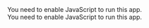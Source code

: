
<!doctype html><html lang="en"><head><meta charset="utf-8"/><link rel="icon" href="/favicon.ico"/><meta name="viewport" content="minimal-ui,width=device-width,initial-scale=1,maximum-scale=1,user-scalable=no"><meta name="theme-color" content="#000000"/><meta name="author" content="Wendell de Sousa"/><meta name="description" content="A web version of the popular game Five Nights at Freddy's"/><link rel="manifest" href="/manifest.json"/><title>Five Nights at Freddy's Web</title><link href="/static/css/main.564eda8f.chunk.css" rel="stylesheet"></head><body><noscript>You need to enable JavaScript to run this app.</noscript><div id="root"></div><script>var css="text-shadow: -1px -1px hsl(0,100%,50%), 1px 1px hsl(5.4, 100%, 50%), 3px 2px hsl(10.8, 100%, 50%), 5px 3px hsl(16.2, 100%, 50%), 7px 4px hsl(21.6, 100%, 50%), 9px 5px hsl(27, 100%, 50%), 11px 6px hsl(32.4, 100%, 50%), 13px 7px hsl(37.8, 100%, 50%), 14px 8px hsl(43.2, 100%, 50%), 16px 9px hsl(48.6, 100%, 50%), 18px 10px hsl(54, 100%, 50%), 20px 11px hsl(59.4, 100%, 50%), 22px 12px hsl(64.8, 100%, 50%), 23px 13px hsl(70.2, 100%, 50%), 25px 14px hsl(75.6, 100%, 50%), 27px 15px hsl(81, 100%, 50%), 28px 16px hsl(86.4, 100%, 50%), 30px 17px hsl(91.8, 100%, 50%), 32px 18px hsl(97.2, 100%, 50%), 33px 19px hsl(102.6, 100%, 50%), 35px 20px hsl(108, 100%, 50%), 36px 21px hsl(113.4, 100%, 50%), 38px 22px hsl(118.8, 100%, 50%), 39px 23px hsl(124.2, 100%, 50%), 41px 24px hsl(129.6, 100%, 50%), 42px 25px hsl(135, 100%, 50%), 43px 26px hsl(140.4, 100%, 50%), 45px 27px hsl(145.8, 100%, 50%), 46px 28px hsl(151.2, 100%, 50%), 47px 29px hsl(156.6, 100%, 50%), 48px 30px hsl(162, 100%, 50%), 49px 31px hsl(167.4, 100%, 50%), 50px 32px hsl(172.8, 100%, 50%), 51px 33px hsl(178.2, 100%, 50%), 52px 34px hsl(183.6, 100%, 50%), 53px 35px hsl(189, 100%, 50%), 54px 36px hsl(194.4, 100%, 50%), 55px 37px hsl(199.8, 100%, 50%), 55px 38px hsl(205.2, 100%, 50%), 56px 39px hsl(210.6, 100%, 50%), 57px 40px hsl(216, 100%, 50%), 57px 41px hsl(221.4, 100%, 50%), 58px 42px hsl(226.8, 100%, 50%), 58px 43px hsl(232.2, 100%, 50%), 58px 44px hsl(237.6, 100%, 50%), 59px 45px hsl(243, 100%, 50%), 59px 46px hsl(248.4, 100%, 50%), 59px 47px hsl(253.8, 100%, 50%), 59px 48px hsl(259.2, 100%, 50%), 59px 49px hsl(264.6, 100%, 50%), 60px 50px hsl(270, 100%, 50%), 59px 51px hsl(275.4, 100%, 50%), 59px 52px hsl(280.8, 100%, 50%), 59px 53px hsl(286.2, 100%, 50%), 59px 54px hsl(291.6, 100%, 50%), 59px 55px hsl(297, 100%, 50%), 58px 56px hsl(302.4, 100%, 50%), 58px 57px hsl(307.8, 100%, 50%), 58px 58px hsl(313.2, 100%, 50%), 57px 59px hsl(318.6, 100%, 50%), 57px 60px hsl(324, 100%, 50%), 56px 61px hsl(329.4, 100%, 50%), 55px 62px hsl(334.8, 100%, 50%), 55px 63px hsl(340.2, 100%, 50%), 54px 64px hsl(345.6, 100%, 50%), 53px 65px hsl(351, 100%, 50%), 52px 66px hsl(356.4, 100%, 50%), 51px 67px hsl(361.8, 100%, 50%), 50px 68px hsl(367.2, 100%, 50%), 49px 69px hsl(372.6, 100%, 50%), 48px 70px hsl(378, 100%, 50%), 47px 71px hsl(383.4, 100%, 50%), 46px 72px hsl(388.8, 100%, 50%), 45px 73px hsl(394.2, 100%, 50%), 43px 74px hsl(399.6, 100%, 50%), 42px 75px hsl(405, 100%, 50%), 41px 76px hsl(410.4, 100%, 50%), 39px 77px hsl(415.8, 100%, 50%), 38px 78px hsl(421.2, 100%, 50%), 36px 79px hsl(426.6, 100%, 50%), 35px 80px hsl(432, 100%, 50%), 33px 81px hsl(437.4, 100%, 50%), 32px 82px hsl(442.8, 100%, 50%), 30px 83px hsl(448.2, 100%, 50%), 28px 84px hsl(453.6, 100%, 50%), 27px 85px hsl(459, 100%, 50%), 25px 86px hsl(464.4, 100%, 50%), 23px 87px hsl(469.8, 100%, 50%), 22px 88px hsl(475.2, 100%, 50%), 20px 89px hsl(480.6, 100%, 50%), 18px 90px hsl(486, 100%, 50%), 16px 91px hsl(491.4, 100%, 50%), 14px 92px hsl(496.8, 100%, 50%), 13px 93px hsl(502.2, 100%, 50%), 11px 94px hsl(507.6, 100%, 50%), 9px 95px hsl(513, 100%, 50%), 7px 96px hsl(518.4, 100%, 50%), 5px 97px hsl(523.8, 100%, 50%), 3px 98px hsl(529.2, 100%, 50%), 1px 99px hsl(534.6, 100%, 50%), 7px 100px hsl(540, 100%, 50%), -1px 101px hsl(545.4, 100%, 50%), -3px 102px hsl(550.8, 100%, 50%), -5px 103px hsl(556.2, 100%, 50%), -7px 104px hsl(561.6, 100%, 50%), -9px 105px hsl(567, 100%, 50%), -11px 106px hsl(572.4, 100%, 50%), -13px 107px hsl(577.8, 100%, 50%), -14px 108px hsl(583.2, 100%, 50%), -16px 109px hsl(588.6, 100%, 50%), -18px 110px hsl(594, 100%, 50%), -20px 111px hsl(599.4, 100%, 50%), -22px 112px hsl(604.8, 100%, 50%), -23px 113px hsl(610.2, 100%, 50%), -25px 114px hsl(615.6, 100%, 50%), -27px 115px hsl(621, 100%, 50%), -28px 116px hsl(626.4, 100%, 50%), -30px 117px hsl(631.8, 100%, 50%), -32px 118px hsl(637.2, 100%, 50%), -33px 119px hsl(642.6, 100%, 50%), -35px 120px hsl(648, 100%, 50%), -36px 121px hsl(653.4, 100%, 50%), -38px 122px hsl(658.8, 100%, 50%), -39px 123px hsl(664.2, 100%, 50%), -41px 124px hsl(669.6, 100%, 50%), -42px 125px hsl(675, 100%, 50%), -43px 126px hsl(680.4, 100%, 50%), -45px 127px hsl(685.8, 100%, 50%), -46px 128px hsl(691.2, 100%, 50%), -47px 129px hsl(696.6, 100%, 50%), -48px 130px hsl(702, 100%, 50%), -49px 131px hsl(707.4, 100%, 50%), -50px 132px hsl(712.8, 100%, 50%), -51px 133px hsl(718.2, 100%, 50%), -52px 134px hsl(723.6, 100%, 50%), -53px 135px hsl(729, 100%, 50%), -54px 136px hsl(734.4, 100%, 50%), -55px 137px hsl(739.8, 100%, 50%), -55px 138px hsl(745.2, 100%, 50%), -56px 139px hsl(750.6, 100%, 50%), -57px 140px hsl(756, 100%, 50%), -57px 141px hsl(761.4, 100%, 50%), -58px 142px hsl(766.8, 100%, 50%), -58px 143px hsl(772.2, 100%, 50%), -58px 144px hsl(777.6, 100%, 50%), -59px 145px hsl(783, 100%, 50%), -59px 146px hsl(788.4, 100%, 50%), -59px 147px hsl(793.8, 100%, 50%), -59px 148px hsl(799.2, 100%, 50%), -59px 149px hsl(804.6, 100%, 50%), -60px 150px hsl(810, 100%, 50%), -59px 151px hsl(815.4, 100%, 50%), -59px 152px hsl(820.8, 100%, 50%), -59px 153px hsl(826.2, 100%, 50%), -59px 154px hsl(831.6, 100%, 50%), -59px 155px hsl(837, 100%, 50%), -58px 156px hsl(842.4, 100%, 50%), -58px 157px hsl(847.8, 100%, 50%), -58px 158px hsl(853.2, 100%, 50%), -57px 159px hsl(858.6, 100%, 50%), -57px 160px hsl(864, 100%, 50%), -56px 161px hsl(869.4, 100%, 50%), -55px 162px hsl(874.8, 100%, 50%), -55px 163px hsl(880.2, 100%, 50%), -54px 164px hsl(885.6, 100%, 50%), -53px 165px hsl(891, 100%, 50%), -52px 166px hsl(896.4, 100%, 50%), -51px 167px hsl(901.8, 100%, 50%), -50px 168px hsl(907.2, 100%, 50%), -49px 169px hsl(912.6, 100%, 50%), -48px 170px hsl(918, 100%, 50%), -47px 171px hsl(923.4, 100%, 50%), -46px 172px hsl(928.8, 100%, 50%), -45px 173px hsl(934.2, 100%, 50%), -43px 174px hsl(939.6, 100%, 50%), -42px 175px hsl(945, 100%, 50%), -41px 176px hsl(950.4, 100%, 50%), -39px 177px hsl(955.8, 100%, 50%), -38px 178px hsl(961.2, 100%, 50%), -36px 179px hsl(966.6, 100%, 50%), -35px 180px hsl(972, 100%, 50%), -33px 181px hsl(977.4, 100%, 50%), -32px 182px hsl(982.8, 100%, 50%), -30px 183px hsl(988.2, 100%, 50%), -28px 184px hsl(993.6, 100%, 50%), -27px 185px hsl(999, 100%, 50%), -25px 186px hsl(1004.4, 100%, 50%), -23px 187px hsl(1009.8, 100%, 50%), -22px 188px hsl(1015.2, 100%, 50%), -20px 189px hsl(1020.6, 100%, 50%), -18px 190px hsl(1026, 100%, 50%), -16px 191px hsl(1031.4, 100%, 50%), -14px 192px hsl(1036.8, 100%, 50%), -13px 193px hsl(1042.2, 100%, 50%), -11px 194px hsl(1047.6, 100%, 50%), -9px 195px hsl(1053, 100%, 50%), -7px 196px hsl(1058.4, 100%, 50%), -5px 197px hsl(1063.8, 100%, 50%), -3px 198px hsl(1069.2, 100%, 50%), -1px 199px hsl(1074.6, 100%, 50%), -1px 200px hsl(1080, 100%, 50%), 1px 201px hsl(1085.4, 100%, 50%), 3px 202px hsl(1090.8, 100%, 50%), 5px 203px hsl(1096.2, 100%, 50%), 7px 204px hsl(1101.6, 100%, 50%), 9px 205px hsl(1107, 100%, 50%), 11px 206px hsl(1112.4, 100%, 50%), 13px 207px hsl(1117.8, 100%, 50%), 14px 208px hsl(1123.2, 100%, 50%), 16px 209px hsl(1128.6, 100%, 50%), 18px 210px hsl(1134, 100%, 50%), 20px 211px hsl(1139.4, 100%, 50%), 22px 212px hsl(1144.8, 100%, 50%), 23px 213px hsl(1150.2, 100%, 50%), 25px 214px hsl(1155.6, 100%, 50%), 27px 215px hsl(1161, 100%, 50%), 28px 216px hsl(1166.4, 100%, 50%), 30px 217px hsl(1171.8, 100%, 50%), 32px 218px hsl(1177.2, 100%, 50%), 33px 219px hsl(1182.6, 100%, 50%), 35px 220px hsl(1188, 100%, 50%), 36px 221px hsl(1193.4, 100%, 50%), 38px 222px hsl(1198.8, 100%, 50%), 39px 223px hsl(1204.2, 100%, 50%), 41px 224px hsl(1209.6, 100%, 50%), 42px 225px hsl(1215, 100%, 50%), 43px 226px hsl(1220.4, 100%, 50%), 45px 227px hsl(1225.8, 100%, 50%), 46px 228px hsl(1231.2, 100%, 50%), 47px 229px hsl(1236.6, 100%, 50%), 48px 230px hsl(1242, 100%, 50%), 49px 231px hsl(1247.4, 100%, 50%), 50px 232px hsl(1252.8, 100%, 50%), 51px 233px hsl(1258.2, 100%, 50%), 52px 234px hsl(1263.6, 100%, 50%), 53px 235px hsl(1269, 100%, 50%), 54px 236px hsl(1274.4, 100%, 50%), 55px 237px hsl(1279.8, 100%, 50%), 55px 238px hsl(1285.2, 100%, 50%), 56px 239px hsl(1290.6, 100%, 50%), 57px 240px hsl(1296, 100%, 50%), 57px 241px hsl(1301.4, 100%, 50%), 58px 242px hsl(1306.8, 100%, 50%), 58px 243px hsl(1312.2, 100%, 50%), 58px 244px hsl(1317.6, 100%, 50%), 59px 245px hsl(1323, 100%, 50%), 59px 246px hsl(1328.4, 100%, 50%), 59px 247px hsl(1333.8, 100%, 50%), 59px 248px hsl(1339.2, 100%, 50%), 59px 249px hsl(1344.6, 100%, 50%), 60px 250px hsl(1350, 100%, 50%), 59px 251px hsl(1355.4, 100%, 50%), 59px 252px hsl(1360.8, 100%, 50%), 59px 253px hsl(1366.2, 100%, 50%), 59px 254px hsl(1371.6, 100%, 50%), 59px 255px hsl(1377, 100%, 50%), 58px 256px hsl(1382.4, 100%, 50%), 58px 257px hsl(1387.8, 100%, 50%), 58px 258px hsl(1393.2, 100%, 50%), 57px 259px hsl(1398.6, 100%, 50%), 57px 260px hsl(1404, 100%, 50%), 56px 261px hsl(1409.4, 100%, 50%), 55px 262px hsl(1414.8, 100%, 50%), 55px 263px hsl(1420.2, 100%, 50%), 54px 264px hsl(1425.6, 100%, 50%), 53px 265px hsl(1431, 100%, 50%), 52px 266px hsl(1436.4, 100%, 50%), 51px 267px hsl(1441.8, 100%, 50%), 50px 268px hsl(1447.2, 100%, 50%), 49px 269px hsl(1452.6, 100%, 50%), 48px 270px hsl(1458, 100%, 50%), 47px 271px hsl(1463.4, 100%, 50%), 46px 272px hsl(1468.8, 100%, 50%), 45px 273px hsl(1474.2, 100%, 50%), 43px 274px hsl(1479.6, 100%, 50%), 42px 275px hsl(1485, 100%, 50%), 41px 276px hsl(1490.4, 100%, 50%), 39px 277px hsl(1495.8, 100%, 50%), 38px 278px hsl(1501.2, 100%, 50%), 36px 279px hsl(1506.6, 100%, 50%), 35px 280px hsl(1512, 100%, 50%), 33px 281px hsl(1517.4, 100%, 50%), 32px 282px hsl(1522.8, 100%, 50%), 30px 283px hsl(1528.2, 100%, 50%), 28px 284px hsl(1533.6, 100%, 50%), 27px 285px hsl(1539, 100%, 50%), 25px 286px hsl(1544.4, 100%, 50%), 23px 287px hsl(1549.8, 100%, 50%), 22px 288px hsl(1555.2, 100%, 50%), 20px 289px hsl(1560.6, 100%, 50%), 18px 290px hsl(1566, 100%, 50%), 16px 291px hsl(1571.4, 100%, 50%), 14px 292px hsl(1576.8, 100%, 50%), 13px 293px hsl(1582.2, 100%, 50%), 11px 294px hsl(1587.6, 100%, 50%), 9px 295px hsl(1593, 100%, 50%), 7px 296px hsl(1598.4, 100%, 50%), 5px 297px hsl(1603.8, 100%, 50%), 3px 298px hsl(1609.2, 100%, 50%), 1px 299px hsl(1614.6, 100%, 50%), 2px 300px hsl(1620, 100%, 50%), -1px 301px hsl(1625.4, 100%, 50%), -3px 302px hsl(1630.8, 100%, 50%), -5px 303px hsl(1636.2, 100%, 50%), -7px 304px hsl(1641.6, 100%, 50%), -9px 305px hsl(1647, 100%, 50%), -11px 306px hsl(1652.4, 100%, 50%), -13px 307px hsl(1657.8, 100%, 50%), -14px 308px hsl(1663.2, 100%, 50%), -16px 309px hsl(1668.6, 100%, 50%), -18px 310px hsl(1674, 100%, 50%), -20px 311px hsl(1679.4, 100%, 50%), -22px 312px hsl(1684.8, 100%, 50%), -23px 313px hsl(1690.2, 100%, 50%), -25px 314px hsl(1695.6, 100%, 50%), -27px 315px hsl(1701, 100%, 50%), -28px 316px hsl(1706.4, 100%, 50%), -30px 317px hsl(1711.8, 100%, 50%), -32px 318px hsl(1717.2, 100%, 50%), -33px 319px hsl(1722.6, 100%, 50%), -35px 320px hsl(1728, 100%, 50%), -36px 321px hsl(1733.4, 100%, 50%), -38px 322px hsl(1738.8, 100%, 50%), -39px 323px hsl(1744.2, 100%, 50%), -41px 324px hsl(1749.6, 100%, 50%), -42px 325px hsl(1755, 100%, 50%), -43px 326px hsl(1760.4, 100%, 50%), -45px 327px hsl(1765.8, 100%, 50%), -46px 328px hsl(1771.2, 100%, 50%), -47px 329px hsl(1776.6, 100%, 50%), -48px 330px hsl(1782, 100%, 50%), -49px 331px hsl(1787.4, 100%, 50%), -50px 332px hsl(1792.8, 100%, 50%), -51px 333px hsl(1798.2, 100%, 50%), -52px 334px hsl(1803.6, 100%, 50%), -53px 335px hsl(1809, 100%, 50%), -54px 336px hsl(1814.4, 100%, 50%), -55px 337px hsl(1819.8, 100%, 50%), -55px 338px hsl(1825.2, 100%, 50%), -56px 339px hsl(1830.6, 100%, 50%), -57px 340px hsl(1836, 100%, 50%), -57px 341px hsl(1841.4, 100%, 50%), -58px 342px hsl(1846.8, 100%, 50%), -58px 343px hsl(1852.2, 100%, 50%), -58px 344px hsl(1857.6, 100%, 50%), -59px 345px hsl(1863, 100%, 50%), -59px 346px hsl(1868.4, 100%, 50%), -59px 347px hsl(1873.8, 100%, 50%), -59px 348px hsl(1879.2, 100%, 50%), -59px 349px hsl(1884.6, 100%, 50%), -60px 350px hsl(1890, 100%, 50%), -59px 351px hsl(1895.4, 100%, 50%), -59px 352px hsl(1900.8, 100%, 50%), -59px 353px hsl(1906.2, 100%, 50%), -59px 354px hsl(1911.6, 100%, 50%), -59px 355px hsl(1917, 100%, 50%), -58px 356px hsl(1922.4, 100%, 50%), -58px 357px hsl(1927.8, 100%, 50%), -58px 358px hsl(1933.2, 100%, 50%), -57px 359px hsl(1938.6, 100%, 50%), -57px 360px hsl(1944, 100%, 50%), -56px 361px hsl(1949.4, 100%, 50%), -55px 362px hsl(1954.8, 100%, 50%), -55px 363px hsl(1960.2, 100%, 50%), -54px 364px hsl(1965.6, 100%, 50%), -53px 365px hsl(1971, 100%, 50%), -52px 366px hsl(1976.4, 100%, 50%), -51px 367px hsl(1981.8, 100%, 50%), -50px 368px hsl(1987.2, 100%, 50%), -49px 369px hsl(1992.6, 100%, 50%), -48px 370px hsl(1998, 100%, 50%), -47px 371px hsl(2003.4, 100%, 50%), -46px 372px hsl(2008.8, 100%, 50%), -45px 373px hsl(2014.2, 100%, 50%), -43px 374px hsl(2019.6, 100%, 50%), -42px 375px hsl(2025, 100%, 50%), -41px 376px hsl(2030.4, 100%, 50%), -39px 377px hsl(2035.8, 100%, 50%), -38px 378px hsl(2041.2, 100%, 50%), -36px 379px hsl(2046.6, 100%, 50%), -35px 380px hsl(2052, 100%, 50%), -33px 381px hsl(2057.4, 100%, 50%), -32px 382px hsl(2062.8, 100%, 50%), -30px 383px hsl(2068.2, 100%, 50%), -28px 384px hsl(2073.6, 100%, 50%), -27px 385px hsl(2079, 100%, 50%), -25px 386px hsl(2084.4, 100%, 50%), -23px 387px hsl(2089.8, 100%, 50%), -22px 388px hsl(2095.2, 100%, 50%), -20px 389px hsl(2100.6, 100%, 50%), -18px 390px hsl(2106, 100%, 50%), -16px 391px hsl(2111.4, 100%, 50%), -14px 392px hsl(2116.8, 100%, 50%), -13px 393px hsl(2122.2, 100%, 50%), -11px 394px hsl(2127.6, 100%, 50%), -9px 395px hsl(2133, 100%, 50%), -7px 396px hsl(2138.4, 100%, 50%), -5px 397px hsl(2143.8, 100%, 50%), -3px 398px hsl(2149.2, 100%, 50%), -1px 399px hsl(2154.6, 100%, 50%); font-size: 40px;";console.log("Made by"),console.log("%cWendell Sousa",css),console.log("~ 2020")</script><script>!function(e){function r(r){for(var n,f,l=r[0],a=r[1],i=r[2],c=0,s=[];c<l.length;c++)f=l[c],Object.prototype.hasOwnProperty.call(o,f)&&o[f]&&s.push(o[f][0]),o[f]=0;for(n in a)Object.prototype.hasOwnProperty.call(a,n)&&(e[n]=a[n]);for(p&&p(r);s.length;)s.shift()();return u.push.apply(u,i||[]),t()}function t(){for(var e,r=0;r<u.length;r++){for(var t=u[r],n=!0,l=1;l<t.length;l++){var a=t[l];0!==o[a]&&(n=!1)}n&&(u.splice(r--,1),e=f(f.s=t[0]))}return e}var n={},o={1:0},u=[];function f(r){if(n[r])return n[r].exports;var t=n[r]={i:r,l:!1,exports:{}};return e[r].call(t.exports,t,t.exports,f),t.l=!0,t.exports}f.m=e,f.c=n,f.d=function(e,r,t){f.o(e,r)||Object.defineProperty(e,r,{enumerable:!0,get:t})},f.r=function(e){"undefined"!=typeof Symbol&&Symbol.toStringTag&&Object.defineProperty(e,Symbol.toStringTag,{value:"Module"}),Object.defineProperty(e,"__esModule",{value:!0})},f.t=function(e,r){if(1&r&&(e=f(e)),8&r)return e;if(4&r&&"object"==typeof e&&e&&e.__esModule)return e;var t=Object.create(null);if(f.r(t),Object.defineProperty(t,"default",{enumerable:!0,value:e}),2&r&&"string"!=typeof e)for(var n in e)f.d(t,n,function(r){return e[r]}.bind(null,n));return t},f.n=function(e){var r=e&&e.__esModule?function(){return e.default}:function(){return e};return f.d(r,"a",r),r},f.o=function(e,r){return Object.prototype.hasOwnProperty.call(e,r)},f.p="/";var l=this.webpackJsonpfnaf=this.webpackJsonpfnaf||[],a=l.push.bind(l);l.push=r,l=l.slice();for(var i=0;i<l.length;i++)r(l[i]);var p=a;t()}([])</script><script src="/static/js/2.7f10db5e.chunk.js"></script><script src="/static/js/main.ba1598a1.chunk.js"></script></body></html>
<!doctype html><html lang="en"><head><meta charset="utf-8"/><link rel="icon" href="/favicon.ico"/><meta name="viewport" content="minimal-ui,width=device-width,initial-scale=1,maximum-scale=1,user-scalable=no"><meta name="theme-color" content="#000000"/><meta name="author" content="Wendell de Sousa"/><meta name="description" content="A web version of the popular game Five Nights at Freddy's"/><link rel="manifest" href="/manifest.json"/><title>Five Nights at Freddy's Web</title><link href="/static/css/main.564eda8f.chunk.css" rel="stylesheet"></head><body><noscript>You need to enable JavaScript to run this app.</noscript><div id="root"></div><script>var css="text-shadow: -1px -1px hsl(0,100%,50%), 1px 1px hsl(5.4, 100%, 50%), 3px 2px hsl(10.8, 100%, 50%), 5px 3px hsl(16.2, 100%, 50%), 7px 4px hsl(21.6, 100%, 50%), 9px 5px hsl(27, 100%, 50%), 11px 6px hsl(32.4, 100%, 50%), 13px 7px hsl(37.8, 100%, 50%), 14px 8px hsl(43.2, 100%, 50%), 16px 9px hsl(48.6, 100%, 50%), 18px 10px hsl(54, 100%, 50%), 20px 11px hsl(59.4, 100%, 50%), 22px 12px hsl(64.8, 100%, 50%), 23px 13px hsl(70.2, 100%, 50%), 25px 14px hsl(75.6, 100%, 50%), 27px 15px hsl(81, 100%, 50%), 28px 16px hsl(86.4, 100%, 50%), 30px 17px hsl(91.8, 100%, 50%), 32px 18px hsl(97.2, 100%, 50%), 33px 19px hsl(102.6, 100%, 50%), 35px 20px hsl(108, 100%, 50%), 36px 21px hsl(113.4, 100%, 50%), 38px 22px hsl(118.8, 100%, 50%), 39px 23px hsl(124.2, 100%, 50%), 41px 24px hsl(129.6, 100%, 50%), 42px 25px hsl(135, 100%, 50%), 43px 26px hsl(140.4, 100%, 50%), 45px 27px hsl(145.8, 100%, 50%), 46px 28px hsl(151.2, 100%, 50%), 47px 29px hsl(156.6, 100%, 50%), 48px 30px hsl(162, 100%, 50%), 49px 31px hsl(167.4, 100%, 50%), 50px 32px hsl(172.8, 100%, 50%), 51px 33px hsl(178.2, 100%, 50%), 52px 34px hsl(183.6, 100%, 50%), 53px 35px hsl(189, 100%, 50%), 54px 36px hsl(194.4, 100%, 50%), 55px 37px hsl(199.8, 100%, 50%), 55px 38px hsl(205.2, 100%, 50%), 56px 39px hsl(210.6, 100%, 50%), 57px 40px hsl(216, 100%, 50%), 57px 41px hsl(221.4, 100%, 50%), 58px 42px hsl(226.8, 100%, 50%), 58px 43px hsl(232.2, 100%, 50%), 58px 44px hsl(237.6, 100%, 50%), 59px 45px hsl(243, 100%, 50%), 59px 46px hsl(248.4, 100%, 50%), 59px 47px hsl(253.8, 100%, 50%), 59px 48px hsl(259.2, 100%, 50%), 59px 49px hsl(264.6, 100%, 50%), 60px 50px hsl(270, 100%, 50%), 59px 51px hsl(275.4, 100%, 50%), 59px 52px hsl(280.8, 100%, 50%), 59px 53px hsl(286.2, 100%, 50%), 59px 54px hsl(291.6, 100%, 50%), 59px 55px hsl(297, 100%, 50%), 58px 56px hsl(302.4, 100%, 50%), 58px 57px hsl(307.8, 100%, 50%), 58px 58px hsl(313.2, 100%, 50%), 57px 59px hsl(318.6, 100%, 50%), 57px 60px hsl(324, 100%, 50%), 56px 61px hsl(329.4, 100%, 50%), 55px 62px hsl(334.8, 100%, 50%), 55px 63px hsl(340.2, 100%, 50%), 54px 64px hsl(345.6, 100%, 50%), 53px 65px hsl(351, 100%, 50%), 52px 66px hsl(356.4, 100%, 50%), 51px 67px hsl(361.8, 100%, 50%), 50px 68px hsl(367.2, 100%, 50%), 49px 69px hsl(372.6, 100%, 50%), 48px 70px hsl(378, 100%, 50%), 47px 71px hsl(383.4, 100%, 50%), 46px 72px hsl(388.8, 100%, 50%), 45px 73px hsl(394.2, 100%, 50%), 43px 74px hsl(399.6, 100%, 50%), 42px 75px hsl(405, 100%, 50%), 41px 76px hsl(410.4, 100%, 50%), 39px 77px hsl(415.8, 100%, 50%), 38px 78px hsl(421.2, 100%, 50%), 36px 79px hsl(426.6, 100%, 50%), 35px 80px hsl(432, 100%, 50%), 33px 81px hsl(437.4, 100%, 50%), 32px 82px hsl(442.8, 100%, 50%), 30px 83px hsl(448.2, 100%, 50%), 28px 84px hsl(453.6, 100%, 50%), 27px 85px hsl(459, 100%, 50%), 25px 86px hsl(464.4, 100%, 50%), 23px 87px hsl(469.8, 100%, 50%), 22px 88px hsl(475.2, 100%, 50%), 20px 89px hsl(480.6, 100%, 50%), 18px 90px hsl(486, 100%, 50%), 16px 91px hsl(491.4, 100%, 50%), 14px 92px hsl(496.8, 100%, 50%), 13px 93px hsl(502.2, 100%, 50%), 11px 94px hsl(507.6, 100%, 50%), 9px 95px hsl(513, 100%, 50%), 7px 96px hsl(518.4, 100%, 50%), 5px 97px hsl(523.8, 100%, 50%), 3px 98px hsl(529.2, 100%, 50%), 1px 99px hsl(534.6, 100%, 50%), 7px 100px hsl(540, 100%, 50%), -1px 101px hsl(545.4, 100%, 50%), -3px 102px hsl(550.8, 100%, 50%), -5px 103px hsl(556.2, 100%, 50%), -7px 104px hsl(561.6, 100%, 50%), -9px 105px hsl(567, 100%, 50%), -11px 106px hsl(572.4, 100%, 50%), -13px 107px hsl(577.8, 100%, 50%), -14px 108px hsl(583.2, 100%, 50%), -16px 109px hsl(588.6, 100%, 50%), -18px 110px hsl(594, 100%, 50%), -20px 111px hsl(599.4, 100%, 50%), -22px 112px hsl(604.8, 100%, 50%), -23px 113px hsl(610.2, 100%, 50%), -25px 114px hsl(615.6, 100%, 50%), -27px 115px hsl(621, 100%, 50%), -28px 116px hsl(626.4, 100%, 50%), -30px 117px hsl(631.8, 100%, 50%), -32px 118px hsl(637.2, 100%, 50%), -33px 119px hsl(642.6, 100%, 50%), -35px 120px hsl(648, 100%, 50%), -36px 121px hsl(653.4, 100%, 50%), -38px 122px hsl(658.8, 100%, 50%), -39px 123px hsl(664.2, 100%, 50%), -41px 124px hsl(669.6, 100%, 50%), -42px 125px hsl(675, 100%, 50%), -43px 126px hsl(680.4, 100%, 50%), -45px 127px hsl(685.8, 100%, 50%), -46px 128px hsl(691.2, 100%, 50%), -47px 129px hsl(696.6, 100%, 50%), -48px 130px hsl(702, 100%, 50%), -49px 131px hsl(707.4, 100%, 50%), -50px 132px hsl(712.8, 100%, 50%), -51px 133px hsl(718.2, 100%, 50%), -52px 134px hsl(723.6, 100%, 50%), -53px 135px hsl(729, 100%, 50%), -54px 136px hsl(734.4, 100%, 50%), -55px 137px hsl(739.8, 100%, 50%), -55px 138px hsl(745.2, 100%, 50%), -56px 139px hsl(750.6, 100%, 50%), -57px 140px hsl(756, 100%, 50%), -57px 141px hsl(761.4, 100%, 50%), -58px 142px hsl(766.8, 100%, 50%), -58px 143px hsl(772.2, 100%, 50%), -58px 144px hsl(777.6, 100%, 50%), -59px 145px hsl(783, 100%, 50%), -59px 146px hsl(788.4, 100%, 50%), -59px 147px hsl(793.8, 100%, 50%), -59px 148px hsl(799.2, 100%, 50%), -59px 149px hsl(804.6, 100%, 50%), -60px 150px hsl(810, 100%, 50%), -59px 151px hsl(815.4, 100%, 50%), -59px 152px hsl(820.8, 100%, 50%), -59px 153px hsl(826.2, 100%, 50%), -59px 154px hsl(831.6, 100%, 50%), -59px 155px hsl(837, 100%, 50%), -58px 156px hsl(842.4, 100%, 50%), -58px 157px hsl(847.8, 100%, 50%), -58px 158px hsl(853.2, 100%, 50%), -57px 159px hsl(858.6, 100%, 50%), -57px 160px hsl(864, 100%, 50%), -56px 161px hsl(869.4, 100%, 50%), -55px 162px hsl(874.8, 100%, 50%), -55px 163px hsl(880.2, 100%, 50%), -54px 164px hsl(885.6, 100%, 50%), -53px 165px hsl(891, 100%, 50%), -52px 166px hsl(896.4, 100%, 50%), -51px 167px hsl(901.8, 100%, 50%), -50px 168px hsl(907.2, 100%, 50%), -49px 169px hsl(912.6, 100%, 50%), -48px 170px hsl(918, 100%, 50%), -47px 171px hsl(923.4, 100%, 50%), -46px 172px hsl(928.8, 100%, 50%), -45px 173px hsl(934.2, 100%, 50%), -43px 174px hsl(939.6, 100%, 50%), -42px 175px hsl(945, 100%, 50%), -41px 176px hsl(950.4, 100%, 50%), -39px 177px hsl(955.8, 100%, 50%), -38px 178px hsl(961.2, 100%, 50%), -36px 179px hsl(966.6, 100%, 50%), -35px 180px hsl(972, 100%, 50%), -33px 181px hsl(977.4, 100%, 50%), -32px 182px hsl(982.8, 100%, 50%), -30px 183px hsl(988.2, 100%, 50%), -28px 184px hsl(993.6, 100%, 50%), -27px 185px hsl(999, 100%, 50%), -25px 186px hsl(1004.4, 100%, 50%), -23px 187px hsl(1009.8, 100%, 50%), -22px 188px hsl(1015.2, 100%, 50%), -20px 189px hsl(1020.6, 100%, 50%), -18px 190px hsl(1026, 100%, 50%), -16px 191px hsl(1031.4, 100%, 50%), -14px 192px hsl(1036.8, 100%, 50%), -13px 193px hsl(1042.2, 100%, 50%), -11px 194px hsl(1047.6, 100%, 50%), -9px 195px hsl(1053, 100%, 50%), -7px 196px hsl(1058.4, 100%, 50%), -5px 197px hsl(1063.8, 100%, 50%), -3px 198px hsl(1069.2, 100%, 50%), -1px 199px hsl(1074.6, 100%, 50%), -1px 200px hsl(1080, 100%, 50%), 1px 201px hsl(1085.4, 100%, 50%), 3px 202px hsl(1090.8, 100%, 50%), 5px 203px hsl(1096.2, 100%, 50%), 7px 204px hsl(1101.6, 100%, 50%), 9px 205px hsl(1107, 100%, 50%), 11px 206px hsl(1112.4, 100%, 50%), 13px 207px hsl(1117.8, 100%, 50%), 14px 208px hsl(1123.2, 100%, 50%), 16px 209px hsl(1128.6, 100%, 50%), 18px 210px hsl(1134, 100%, 50%), 20px 211px hsl(1139.4, 100%, 50%), 22px 212px hsl(1144.8, 100%, 50%), 23px 213px hsl(1150.2, 100%, 50%), 25px 214px hsl(1155.6, 100%, 50%), 27px 215px hsl(1161, 100%, 50%), 28px 216px hsl(1166.4, 100%, 50%), 30px 217px hsl(1171.8, 100%, 50%), 32px 218px hsl(1177.2, 100%, 50%), 33px 219px hsl(1182.6, 100%, 50%), 35px 220px hsl(1188, 100%, 50%), 36px 221px hsl(1193.4, 100%, 50%), 38px 222px hsl(1198.8, 100%, 50%), 39px 223px hsl(1204.2, 100%, 50%), 41px 224px hsl(1209.6, 100%, 50%), 42px 225px hsl(1215, 100%, 50%), 43px 226px hsl(1220.4, 100%, 50%), 45px 227px hsl(1225.8, 100%, 50%), 46px 228px hsl(1231.2, 100%, 50%), 47px 229px hsl(1236.6, 100%, 50%), 48px 230px hsl(1242, 100%, 50%), 49px 231px hsl(1247.4, 100%, 50%), 50px 232px hsl(1252.8, 100%, 50%), 51px 233px hsl(1258.2, 100%, 50%), 52px 234px hsl(1263.6, 100%, 50%), 53px 235px hsl(1269, 100%, 50%), 54px 236px hsl(1274.4, 100%, 50%), 55px 237px hsl(1279.8, 100%, 50%), 55px 238px hsl(1285.2, 100%, 50%), 56px 239px hsl(1290.6, 100%, 50%), 57px 240px hsl(1296, 100%, 50%), 57px 241px hsl(1301.4, 100%, 50%), 58px 242px hsl(1306.8, 100%, 50%), 58px 243px hsl(1312.2, 100%, 50%), 58px 244px hsl(1317.6, 100%, 50%), 59px 245px hsl(1323, 100%, 50%), 59px 246px hsl(1328.4, 100%, 50%), 59px 247px hsl(1333.8, 100%, 50%), 59px 248px hsl(1339.2, 100%, 50%), 59px 249px hsl(1344.6, 100%, 50%), 60px 250px hsl(1350, 100%, 50%), 59px 251px hsl(1355.4, 100%, 50%), 59px 252px hsl(1360.8, 100%, 50%), 59px 253px hsl(1366.2, 100%, 50%), 59px 254px hsl(1371.6, 100%, 50%), 59px 255px hsl(1377, 100%, 50%), 58px 256px hsl(1382.4, 100%, 50%), 58px 257px hsl(1387.8, 100%, 50%), 58px 258px hsl(1393.2, 100%, 50%), 57px 259px hsl(1398.6, 100%, 50%), 57px 260px hsl(1404, 100%, 50%), 56px 261px hsl(1409.4, 100%, 50%), 55px 262px hsl(1414.8, 100%, 50%), 55px 263px hsl(1420.2, 100%, 50%), 54px 264px hsl(1425.6, 100%, 50%), 53px 265px hsl(1431, 100%, 50%), 52px 266px hsl(1436.4, 100%, 50%), 51px 267px hsl(1441.8, 100%, 50%), 50px 268px hsl(1447.2, 100%, 50%), 49px 269px hsl(1452.6, 100%, 50%), 48px 270px hsl(1458, 100%, 50%), 47px 271px hsl(1463.4, 100%, 50%), 46px 272px hsl(1468.8, 100%, 50%), 45px 273px hsl(1474.2, 100%, 50%), 43px 274px hsl(1479.6, 100%, 50%), 42px 275px hsl(1485, 100%, 50%), 41px 276px hsl(1490.4, 100%, 50%), 39px 277px hsl(1495.8, 100%, 50%), 38px 278px hsl(1501.2, 100%, 50%), 36px 279px hsl(1506.6, 100%, 50%), 35px 280px hsl(1512, 100%, 50%), 33px 281px hsl(1517.4, 100%, 50%), 32px 282px hsl(1522.8, 100%, 50%), 30px 283px hsl(1528.2, 100%, 50%), 28px 284px hsl(1533.6, 100%, 50%), 27px 285px hsl(1539, 100%, 50%), 25px 286px hsl(1544.4, 100%, 50%), 23px 287px hsl(1549.8, 100%, 50%), 22px 288px hsl(1555.2, 100%, 50%), 20px 289px hsl(1560.6, 100%, 50%), 18px 290px hsl(1566, 100%, 50%), 16px 291px hsl(1571.4, 100%, 50%), 14px 292px hsl(1576.8, 100%, 50%), 13px 293px hsl(1582.2, 100%, 50%), 11px 294px hsl(1587.6, 100%, 50%), 9px 295px hsl(1593, 100%, 50%), 7px 296px hsl(1598.4, 100%, 50%), 5px 297px hsl(1603.8, 100%, 50%), 3px 298px hsl(1609.2, 100%, 50%), 1px 299px hsl(1614.6, 100%, 50%), 2px 300px hsl(1620, 100%, 50%), -1px 301px hsl(1625.4, 100%, 50%), -3px 302px hsl(1630.8, 100%, 50%), -5px 303px hsl(1636.2, 100%, 50%), -7px 304px hsl(1641.6, 100%, 50%), -9px 305px hsl(1647, 100%, 50%), -11px 306px hsl(1652.4, 100%, 50%), -13px 307px hsl(1657.8, 100%, 50%), -14px 308px hsl(1663.2, 100%, 50%), -16px 309px hsl(1668.6, 100%, 50%), -18px 310px hsl(1674, 100%, 50%), -20px 311px hsl(1679.4, 100%, 50%), -22px 312px hsl(1684.8, 100%, 50%), -23px 313px hsl(1690.2, 100%, 50%), -25px 314px hsl(1695.6, 100%, 50%), -27px 315px hsl(1701, 100%, 50%), -28px 316px hsl(1706.4, 100%, 50%), -30px 317px hsl(1711.8, 100%, 50%), -32px 318px hsl(1717.2, 100%, 50%), -33px 319px hsl(1722.6, 100%, 50%), -35px 320px hsl(1728, 100%, 50%), -36px 321px hsl(1733.4, 100%, 50%), -38px 322px hsl(1738.8, 100%, 50%), -39px 323px hsl(1744.2, 100%, 50%), -41px 324px hsl(1749.6, 100%, 50%), -42px 325px hsl(1755, 100%, 50%), -43px 326px hsl(1760.4, 100%, 50%), -45px 327px hsl(1765.8, 100%, 50%), -46px 328px hsl(1771.2, 100%, 50%), -47px 329px hsl(1776.6, 100%, 50%), -48px 330px hsl(1782, 100%, 50%), -49px 331px hsl(1787.4, 100%, 50%), -50px 332px hsl(1792.8, 100%, 50%), -51px 333px hsl(1798.2, 100%, 50%), -52px 334px hsl(1803.6, 100%, 50%), -53px 335px hsl(1809, 100%, 50%), -54px 336px hsl(1814.4, 100%, 50%), -55px 337px hsl(1819.8, 100%, 50%), -55px 338px hsl(1825.2, 100%, 50%), -56px 339px hsl(1830.6, 100%, 50%), -57px 340px hsl(1836, 100%, 50%), -57px 341px hsl(1841.4, 100%, 50%), -58px 342px hsl(1846.8, 100%, 50%), -58px 343px hsl(1852.2, 100%, 50%), -58px 344px hsl(1857.6, 100%, 50%), -59px 345px hsl(1863, 100%, 50%), -59px 346px hsl(1868.4, 100%, 50%), -59px 347px hsl(1873.8, 100%, 50%), -59px 348px hsl(1879.2, 100%, 50%), -59px 349px hsl(1884.6, 100%, 50%), -60px 350px hsl(1890, 100%, 50%), -59px 351px hsl(1895.4, 100%, 50%), -59px 352px hsl(1900.8, 100%, 50%), -59px 353px hsl(1906.2, 100%, 50%), -59px 354px hsl(1911.6, 100%, 50%), -59px 355px hsl(1917, 100%, 50%), -58px 356px hsl(1922.4, 100%, 50%), -58px 357px hsl(1927.8, 100%, 50%), -58px 358px hsl(1933.2, 100%, 50%), -57px 359px hsl(1938.6, 100%, 50%), -57px 360px hsl(1944, 100%, 50%), -56px 361px hsl(1949.4, 100%, 50%), -55px 362px hsl(1954.8, 100%, 50%), -55px 363px hsl(1960.2, 100%, 50%), -54px 364px hsl(1965.6, 100%, 50%), -53px 365px hsl(1971, 100%, 50%), -52px 366px hsl(1976.4, 100%, 50%), -51px 367px hsl(1981.8, 100%, 50%), -50px 368px hsl(1987.2, 100%, 50%), -49px 369px hsl(1992.6, 100%, 50%), -48px 370px hsl(1998, 100%, 50%), -47px 371px hsl(2003.4, 100%, 50%), -46px 372px hsl(2008.8, 100%, 50%), -45px 373px hsl(2014.2, 100%, 50%), -43px 374px hsl(2019.6, 100%, 50%), -42px 375px hsl(2025, 100%, 50%), -41px 376px hsl(2030.4, 100%, 50%), -39px 377px hsl(2035.8, 100%, 50%), -38px 378px hsl(2041.2, 100%, 50%), -36px 379px hsl(2046.6, 100%, 50%), -35px 380px hsl(2052, 100%, 50%), -33px 381px hsl(2057.4, 100%, 50%), -32px 382px hsl(2062.8, 100%, 50%), -30px 383px hsl(2068.2, 100%, 50%), -28px 384px hsl(2073.6, 100%, 50%), -27px 385px hsl(2079, 100%, 50%), -25px 386px hsl(2084.4, 100%, 50%), -23px 387px hsl(2089.8, 100%, 50%), -22px 388px hsl(2095.2, 100%, 50%), -20px 389px hsl(2100.6, 100%, 50%), -18px 390px hsl(2106, 100%, 50%), -16px 391px hsl(2111.4, 100%, 50%), -14px 392px hsl(2116.8, 100%, 50%), -13px 393px hsl(2122.2, 100%, 50%), -11px 394px hsl(2127.6, 100%, 50%), -9px 395px hsl(2133, 100%, 50%), -7px 396px hsl(2138.4, 100%, 50%), -5px 397px hsl(2143.8, 100%, 50%), -3px 398px hsl(2149.2, 100%, 50%), -1px 399px hsl(2154.6, 100%, 50%); font-size: 40px;";console.log("Made by"),console.log("%cWendell Sousa",css),console.log("~ 2020")</script><script>!function(e){function r(r){for(var n,f,l=r[0],a=r[1],i=r[2],c=0,s=[];c<l.length;c++)f=l[c],Object.prototype.hasOwnProperty.call(o,f)&&o[f]&&s.push(o[f][0]),o[f]=0;for(n in a)Object.prototype.hasOwnProperty.call(a,n)&&(e[n]=a[n]);for(p&&p(r);s.length;)s.shift()();return u.push.apply(u,i||[]),t()}function t(){for(var e,r=0;r<u.length;r++){for(var t=u[r],n=!0,l=1;l<t.length;l++){var a=t[l];0!==o[a]&&(n=!1)}n&&(u.splice(r--,1),e=f(f.s=t[0]))}return e}var n={},o={1:0},u=[];function f(r){if(n[r])return n[r].exports;var t=n[r]={i:r,l:!1,exports:{}};return e[r].call(t.exports,t,t.exports,f),t.l=!0,t.exports}f.m=e,f.c=n,f.d=function(e,r,t){f.o(e,r)||Object.defineProperty(e,r,{enumerable:!0,get:t})},f.r=function(e){"undefined"!=typeof Symbol&&Symbol.toStringTag&&Object.defineProperty(e,Symbol.toStringTag,{value:"Module"}),Object.defineProperty(e,"__esModule",{value:!0})},f.t=function(e,r){if(1&r&&(e=f(e)),8&r)return e;if(4&r&&"object"==typeof e&&e&&e.__esModule)return e;var t=Object.create(null);if(f.r(t),Object.defineProperty(t,"default",{enumerable:!0,value:e}),2&r&&"string"!=typeof e)for(var n in e)f.d(t,n,function(r){return e[r]}.bind(null,n));return t},f.n=function(e){var r=e&&e.__esModule?function(){return e.default}:function(){return e};return f.d(r,"a",r),r},f.o=function(e,r){return Object.prototype.hasOwnProperty.call(e,r)},f.p="/";var l=this.webpackJsonpfnaf=this.webpackJsonpfnaf||[],a=l.push.bind(l);l.push=r,l=l.slice();for(var i=0;i<l.length;i++)r(l[i]);var p=a;t()}([])</script><script src="/static/js/2.7f10db5e.chunk.js"></script><script src="/static/js/main.ba1598a1.chunk.js"></script></body></html>
